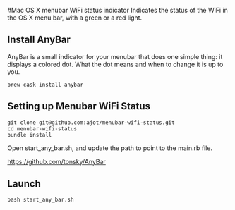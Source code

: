 #Mac OS X menubar WiFi status indicator
Indicates the status of the WiFi in the OS X menu bar, with a green or a red light.

## Install AnyBar
 AnyBar is a small indicator for your menubar that does one simple thing: it displays a colored dot. What the dot means and when to change it is up to you.

```
brew cask install anybar
```

## Setting up Menubar WiFi Status

```
git clone git@github.com:ajot/menubar-wifi-status.git
cd menubar-wifi-status
bundle install
```

Open start_any_bar.sh, and update the path to point to the main.rb file.


https://github.com/tonsky/AnyBar

## Launch
    bash start_any_bar.sh
